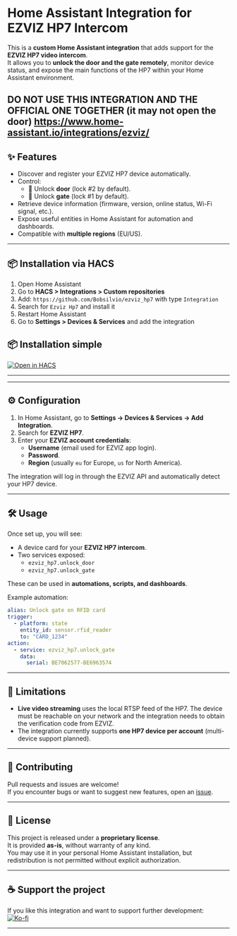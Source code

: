# Home Assistant Integration for EZVIZ HP7 Intercom

This is a **custom Home Assistant integration** that adds support for the **EZVIZ HP7 video intercom**.  
It allows you to **unlock the door and the gate remotely**, monitor device status, and expose the main functions of the HP7 within your Home Assistant environment.

DO NOT USE THIS INTEGRATION AND THE OFFICIAL ONE TOGETHER (it may not open the door) https://www.home-assistant.io/integrations/ezviz/
---

## ✨ Features

- Discover and register your EZVIZ HP7 device automatically.
- Control:
  - 🔑 Unlock **door** (lock #2 by default).
  - 🚪 Unlock **gate** (lock #1 by default).
- Retrieve device information (firmware, version, online status, Wi-Fi signal, etc.).
- Expose useful entities in Home Assistant for automation and dashboards.
- Compatible with **multiple regions** (EU/US).

---

## 📦 Installation via HACS

1. Open Home Assistant  
2. Go to **HACS > Integrations > Custom repositories**  
3. Add: `https://github.com/Bobsilvio/ezviz_hp7` with type `Integration`  
4. Search for `Ezviz Hp7` and install it  
5. Restart Home Assistant  
6. Go to **Settings > Devices & Services** and add the integration

## 📦 Installation simple
[![Open in HACS](https://my.home-assistant.io/badges/hacs_repository.svg)](https://my.home-assistant.io/redirect/hacs_repository/?owner=bobsilvio&repository=ezviz_hp7&category=integration)

---

---

## ⚙️ Configuration

1. In Home Assistant, go to **Settings → Devices & Services → Add Integration**.
2. Search for **EZVIZ HP7**.
3. Enter your **EZVIZ account credentials**:
   - **Username** (email used for EZVIZ app login).
   - **Password**.
   - **Region** (usually `eu` for Europe, `us` for North America).

The integration will log in through the EZVIZ API and automatically detect your HP7 device.

---

## 🛠 Usage

Once set up, you will see:
- A device card for your **EZVIZ HP7 intercom**.
- Two services exposed:
  - `ezviz_hp7.unlock_door`
  - `ezviz_hp7.unlock_gate`

These can be used in **automations, scripts, and dashboards**.

Example automation:
```yaml
alias: Unlock gate on RFID card
trigger:
  - platform: state
    entity_id: sensor.rfid_reader
    to: "CARD_1234"
action:
  - service: ezviz_hp7.unlock_gate
    data:
      serial: BE7062577-BE6963574
```

---

## 🚧 Limitations

- **Live video streaming** uses the local RTSP feed of the HP7. The device must be
  reachable on your network and the integration needs to obtain the verification code
  from EZVIZ.
- The integration currently supports **one HP7 device per account** (multi-device support planned).

---

## 🤝 Contributing

Pull requests and issues are welcome!  
If you encounter bugs or want to suggest new features, open an [issue](../../issues).

---

## 📜 License

This project is released under a **proprietary license**.  
It is provided **as-is**, without warranty of any kind.  
You may use it in your personal Home Assistant installation, but redistribution is not permitted without explicit authorization.

---

## ☕ Support the project

If you like this integration and want to support further development:  
[![Ko-fi](https://ko-fi.com/img/githubbutton_sm.svg)](https://ko-fi.com/silviosmart )

---
